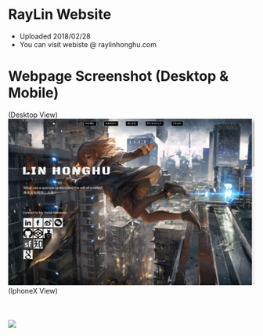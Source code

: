 # RayLin Website 
 * Uploaded 2018/02/28
 * You can visit webiste @ raylinhonghu.com

# Webpage Screenshot (Desktop & Mobile)

(Desktop View)
<img src="https://github.com/raylinhonghu/Parallax-My-Page/blob/master/desktop.png" width="1200px">
(IphoneX View)<br><br><br><br>
<img src="https://github.com/raylinhonghu/Parallax-My-Page/blob/master/iphoneX.png" width="300px">


